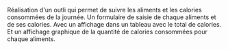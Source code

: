 Réalisation d'un outli qui permet de suivre les aliments et les calories consommées de la journée.
Un formulaire de saisie de chaque aliments et de ses calories.
Avec un affichage dans un tableau avec le total de calories.
Et un affichage graphique de la quantité de calories consommées pour chaque aliments. 
